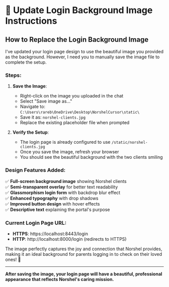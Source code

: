 # 📸 Update Login Background Image Instructions

## How to Replace the Login Background Image

I've updated your login page design to use the beautiful image you provided as the background. However, I need you to manually save the image file to complete the setup.

### Steps:

1. **Save the Image**:
   - Right-click on the image you uploaded in the chat
   - Select "Save image as..."
   - Navigate to: `C:\Users\rareb\OneDrive\Desktop\NorshelCursor\static\`
   - Save it as: `norshel-clients.jpg`
   - Replace the existing placeholder file when prompted

2. **Verify the Setup**:
   - The login page is already configured to use `/static/norshel-clients.jpg`
   - Once you save the image, refresh your browser
   - You should see the beautiful background with the two clients smiling

### Design Features Added:

✅ **Full-screen background image** showing Norshel clients  
✅ **Semi-transparent overlay** for better text readability  
✅ **Glassmorphism login form** with backdrop blur effect  
✅ **Enhanced typography** with drop shadows  
✅ **Improved button design** with hover effects  
✅ **Descriptive text** explaining the portal's purpose  

### Current Login Page URL:
- **HTTPS**: https://localhost:8443/login
- **HTTP**: http://localhost:8000/login (redirects to HTTPS)

The image perfectly captures the joy and connection that Norshel provides, making it an ideal background for parents logging in to check on their loved ones! 🌟

---
**After saving the image, your login page will have a beautiful, professional appearance that reflects Norshel's caring mission.** 